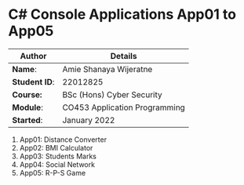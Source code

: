 # C# Console Applications App01 to App05
| Author | Details |
| ---- | ---- |
**Name**: | Amie Shanaya Wijeratne  |
**Student ID**: | 22012825 |
**Course:** | BSc (Hons) Cyber Security |
**Module**: | CO453 Application Programming     |
**Started**: | January 2022 |    

1. App01: Distance Converter
2. App02: BMI Calculator
3. App03: Students Marks
4. App04: Social Network
5. App05: R-P-S Game
